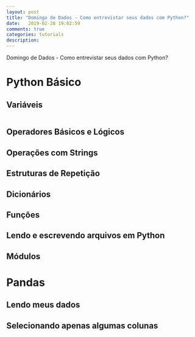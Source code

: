 ```yaml
---
layout: post
title: "Domingo de Dados - Como entrevistar seus dados com Python?"
date:   2019-02-28 19:02:59
comments: true
categories: tutorials
description: 
---
```


Domingo de Dados - Como entrevistar seus dados com Python?

# Python Básico

## Variáveis
~~~~

~~~~

## Operadores Básicos e Lógicos

## Operações com Strings

## Estruturas de Repetição

## Dicionários

## Funções

## Lendo e escrevendo arquivos em Python

## Módulos


# Pandas

## Lendo meus dados

## Selecionando apenas algumas colunas

## 
